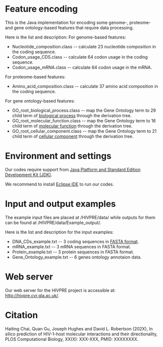 # Feature encoding
This is the Java implementation for encoding some genome-, proteome- and gene ontology-based features that require data processing.

Here is the list and description:
For genome-based features:
- Nucleotide_composition.class -- calculate 23 nucleotide composition in the coding sequence.
- Codon_usage_CDS.class -- calculate 64 codon usage in the coding sequence.
- Codon_usage_mRNA.class -- calculate 64 codon usage in the mRNA.

For proteome-based features:
- Amino_acid_composition.class -- calculate 37 amino acid composition in the coding sequence.

For gene ontology-based features:
- GO_root_biological_process.class -- map the Gene Ontology term to 29 child term of [biological process](https://www.ebi.ac.uk/QuickGO/term/GO:0008150) through the derivation tree.
- GO_root_molecular_function.class -- map the Gene Ontology term to 16 child term of [molecular function](https://www.ebi.ac.uk/QuickGO/term/GO:0003674) through the derivation tree.
- GO_root_cellular_component.class -- map the Gene Ontology term to 21 child term of [cellular component](https://www.ebi.ac.uk/QuickGO/term/GO:0005575) through the derivation tree.

# Environment and settings
Our codes require support from [Java Platform and Standard Edition Development Kit (JDK)](https://www.oracle.com/java/technologies/downloads/#jdk17-linux). 

We recommend to install [Eclipse IDE](https://www.eclipse.org/downloads/packages/release/kepler/sr2/eclipse-ide-java-ee-developers) to run our codes.


# Input and output examples
The example input files are placed at /HIVPRE/data/ while outputs for them can be found at /HIVPRE/data/Example_output/.

Here is the list and description for the input examples:
- DNA_CDs_example.txt -- 3 coding sequences in [FASTA format](https://blast.ncbi.nlm.nih.gov/Blast.cgi?CMD=Web&PAGE_TYPE=BlastDocs&DOC_TYPE=BlastHelp).
- mRNA_example.txt -- 3 mRNA sequences in FASTA format.
- Protein_example.txt -- 3 protein sequences in FASTA format.
- Gene_Ontology_example.txt -- 6 genes ontology annotaion data. 

# Web server
Our web server for the HIVPRE project is accessible at: http://hivpre.cvr.gla.ac.uk/.

# Citation
Haiting Chai, Quan Gu, Joseph Hughes and David L. Robertson (202X), In silico prediction of HIV-1-host molecular interactions and their directionality, PLOS Computational Biology, XX(X): XXX-XXX, PMID: XXXXXXXX.


